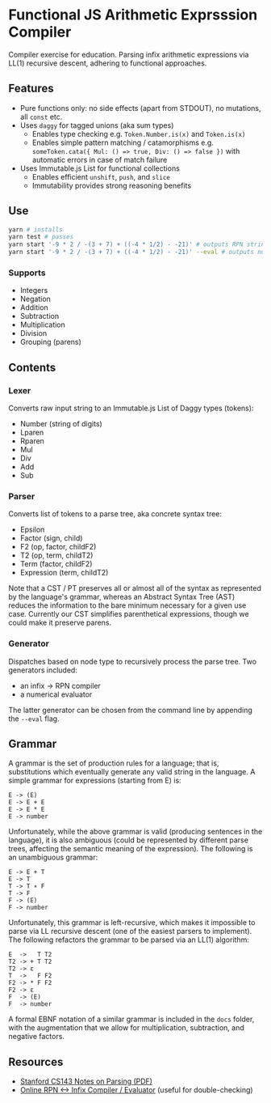 # Functional JS Arithmetic Exprsssion Compiler

Compiler exercise for education. Parsing infix arithmetic expressions via LL(1) recursive descent, adhering to functional approaches.

## Features

* Pure functions only: no side effects (apart from STDOUT), no mutations, all `const` etc.
* Uses `daggy` for tagged unions (aka sum types)
	* Enables type checking e.g. `Token.Number.is(x)` and `Token.is(x)`
	* Enables simple pattern matching / catamorphisms e.g. `someToken.cata({ Mul: () => true, Div: () => false })` with automatic errors in case of match failure
* Uses Immutable.js List for functional collections
	* Enables efficient `unshift`, `push`, and `slice`
	* Immutability provides strong reasoning benefits

## Use

```sh
yarn # installs
yarn test # passes
yarn start '-9 * 2 / -(3 + 7) + ((-4 * 1/2) - -21)' # outputs RPN string
yarn start '-9 * 2 / -(3 + 7) + ((-4 * 1/2) - -21)' --eval # outputs num
```

### Supports

* Integers
* Negation
* Addition
* Subtraction
* Multiplication
* Division
* Grouping (parens)

## Contents

### Lexer

Converts raw input string to an Immutable.js List of Daggy types (tokens):

* Number (string of digits)
* Lparen
* Rparen
* Mul
* Div
* Add
* Sub

### Parser

Converts list of tokens to a parse tree, aka concrete syntax tree:

* Epsilon
* Factor (sign, child)
* F2 (op, factor, childF2)
* T2 (op, term, childT2)
* Term (factor, childF2)
* Expression (term, childT2)

Note that a CST / PT preserves all or almost all of the syntax as represented by the language's grammar, whereas an Abstract Syntax Tree (AST) reduces the information to the bare minimum necessary for a given use case. Currently our CST simplifies parenthetical expressions, though we could make it preserve parens.

### Generator

Dispatches based on node type to recursively process the parse tree. Two generators included:

* an infix -> RPN compiler
* a numerical evaluator

The latter generator can be chosen from the command line by appending the `--eval` flag.

## Grammar

A grammar is the set of production rules for a language; that is, substitutions which eventually generate any valid string in the language. A simple grammar for expressions (starting from E) is:

```
E -> (E)
E -> E + E
E -> E * E
E -> number
```

Unfortunately, while the above grammar is valid (producing sentences in the language), it is also ambiguous (could be represented by different parse trees, affecting the semantic meaning of the expression). The following is an unambiguous grammar:

```
E -> E + T
E -> T
T -> T ∗ F
T -> F
F -> (E)
F -> number
```

Unfortunately, this grammar is left-recursive, which makes it impossible to parse via LL recursive descent (one of the easiest parsers to implement). The following refactors the grammar to be parsed via an LL(1) algorithm:

```
E  ->   T T2
T2 -> + T T2
T2 -> ε
T  ->   F F2
F2 -> * F F2
F2 -> ε
F  -> (E)
F  -> number
```

A formal EBNF notation of a similar grammar is included in the `docs` folder, with the augmentation that we allow for multiplication, subtraction, and negative factors.

## Resources

* [Stanford CS143 Notes on Parsing (PDF)](https://web.stanford.edu/class/archive/cs/cs143/cs143.1156/handouts/parsing.pdf)
* [Online RPN <-> Infix Compiler / Evaluator](http://rpnevaluator.andreasandersen.dk/default.aspx) (useful for double-checking)
